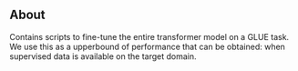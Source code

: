 ## About 
Contains scripts to fine-tune the entire transformer model
on a GLUE task. We use this as a upperbound of performance 
that can be obtained: when supervised data is available 
on the target domain. 